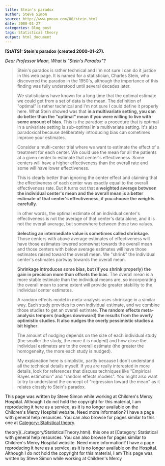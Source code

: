 ```yaml
---
title: Stein's paradox
author: Steve Simon
source: http://www.pmean.com/00/stein.html
date: 2000-01-27
categories: Blog post
tags: Statistical theory
output: html_document
---
```

****[StATS]:** Stein's paradox (created
2000-01-27).**

*Dear Professor Mean, What is "Stein's Paradox"?*

> Stein's paradox is rather technical and I'm not sure I can do it
> justice in this web page. It is named for a statistician, Charles
> Stein, who discovered the paradox in the 1950's, although the
> importance of this finding was fully understood until several decades
> later.
>
> We statisticians have known for a long time that the optimal estimate
> we could get from a set of data is the mean. The definition of
> "optimal" is rather technical and I'm not sure I could define it
> properly here. What Stein showed was that **in a multivariate setting,
> you can do better than the "optimal" mean if you were willing to
> live with some amount of bias**. This is the paradox: a procedure that
> is optimal in a univariate setting is sub-optimal in a multivariate
> setting. It's also paradoxical because deliberately introducing bias
> can sometimes improve your estimates.
>
> Consider a multi-center trial where we want to estimate the effect of
> a treatment for each center. We could use the mean for all the
> patients at a given center to estimate that center's effectiveness.
> Some centers will have a higher effectiveness than the overall rate
> and some will have lower effectiveness.
>
> This is clearly better than ignoring the center effect and claiming
> that the effectiveness of each center was exactly equal to the overall
> effectiveness rate. But it turns out that **a weighted average between
> the individual center's mean and the overall mean is a better
> estimate of that center's effectiveness, if you choose the weights
> carefully**.
>
> In other words, the optimal estimate of an individual center's
> effectiveness is not the average of that center's data alone, and it
> is not the overall average, but somewhere between those two values.
>
> **Selecting an intermediate value is sometimes called shrinkage**.
> Those centers with above average estimates of effectiveness will have
> those estimates lowered somewhat towards the overall mean and those
> centers with below average estimates will have those estimates raised
> toward the overall mean. We "shrink" the individual center's
> estimates partway towards the overall mean.
>
> **Shrinkage introduces some bias, but (if you shrink properly) the
> gain in precision more than offsets the bias**. The overall mean is a
> more stable estimate than the individual means are, so incorporating
> the overall mean to some extent will provide greater stability to the
> individual center estimates.
>
> A random effects model in meta-analysis uses shrinkage in a similar
> way. Each study provides its own individual estimate, and we combine
> those studies to get an overall estimate. **The random effects
> meta-analysis tempers (nudges downward) the results from the overly
> optimistic studies. It also nudges the overly pessimistic studies a
> bit higher**.
>
> The amount of nudging depends on the size of each individual study
> (the smaller the study, the more it is nudged) and how close the
> individual estimates are to the overall estimate (the greater the
> homogeneity, the more each study is nudged).
>
> My explanation here is simplistic, partly because I don't understand
> all the technical details myself. If you are really interested in more
> details, look for references that discuss techniques like "Empirical
> Bayes estimation" and "random effects models". You might also want
> to try to understand the concept of "regression toward the mean" as
> it relates closely to Stein's paradox.

This page was written by Steve Simon while working at Children's Mercy
Hospital. Although I do not hold the copyright for this material, I am
reproducing it here as a service, as it is no longer available on the
Children's Mercy Hospital website. Need more information? I have a page
with general help resources. You can also browse for pages similar to
this one at [Category: Statistical
theory](../category/StatisticalTheory.html).
<!---More--->
theory](../category/StatisticalTheory.html).
this one at [Category: Statistical
with general help resources. You can also browse for pages similar to
Children's Mercy Hospital website. Need more information? I have a page
reproducing it here as a service, as it is no longer available on the
Hospital. Although I do not hold the copyright for this material, I am
This page was written by Steve Simon while working at Children's Mercy

<!---Do not use
****[StATS]:** Stein's paradox (created
This page was written by Steve Simon while working at Children's Mercy
Hospital. Although I do not hold the copyright for this material, I am
reproducing it here as a service, as it is no longer available on the
Children's Mercy Hospital website. Need more information? I have a page
with general help resources. You can also browse for pages similar to
this one at [Category: Statistical
theory](../category/StatisticalTheory.html).
--->

